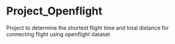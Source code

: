 # Project_Openflight
Project to determine the shortest flight time and total distance for connecting flight using openflight dataset
